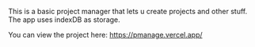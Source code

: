 This is a basic project manager that lets u create projects and other stuff. The app uses indexDB as storage.

You can view the project here: https://pmanage.vercel.app/
